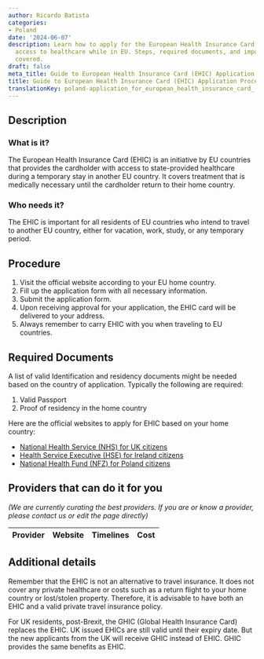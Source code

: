```yaml
---
author: Ricardo Batista
categories:
- Poland
date: '2024-06-07'
description: Learn how to apply for the European Health Insurance Card (EHIC) for
  access to healthcare while in EU. Steps, required documents, and important details
  covered.
draft: false
meta_title: Guide to European Health Insurance Card (EHIC) Application Process
title: Guide to European Health Insurance Card (EHIC) Application Process
translationKey: poland-application_for_european_health_insurance_card_(ehic)
---
```



## Description
### What is it?
The European Health Insurance Card (EHIC) is an initiative by EU countries that provides the cardholder with access to state-provided healthcare during a temporary stay in another EU country. It covers treatment that is medically necessary until the cardholder return to their home country.

### Who needs it?
The EHIC is important for all residents of EU countries who intend to travel to another EU country, either for vacation, work, study, or any temporary period.

## Procedure
1. Visit the official website according to your EU home country.
2. Fill up the application form with all necessary information.
3. Submit the application form.
4. Upon receiving approval for your application, the EHIC card will be delivered to your address.
5. Always remember to carry EHIC with you when traveling to EU countries.

## Required Documents
A list of valid Identification and residency documents might be needed based on the country of application. Typically the following are required:
1. Valid Passport
2. Proof of residency in the home country

Here are the official websites to apply for EHIC based on your home country:

- [National Health Service (NHS) for UK citizens](https://www.nhs.uk/using-the-nhs/healthcare-abroad/apply-for-a-free-ehic-european-health-insurance-card/)
- [Health Service Executive (HSE) for Ireland citizens](https://www2.hse.ie/services/ehic/ehic.html)
- [National Health Fund (NFZ) for Poland citizens](https://www.nfz.gov.pl/)

## Providers that can do it for you

_(We are currently curating the best providers. If you are or know a provider, please contact us or edit the page directly)_

| Provider        |     Website     |     Timelines    |       Cost      |
| --------------- | --------------- |  :-------------: | :-------------: |

## Additional details
Remember that the EHIC is not an alternative to travel insurance. It does not cover any private healthcare or costs such as a return flight to your home country or lost/stolen property. Therefore, it is advisable to have both an EHIC and a valid private travel insurance policy.

For UK residents, post-Brexit, the GHIC (Global Health Insurance Card) replaces the EHIC. UK issued EHICs are still valid until their expiry date. But the new applicants from the UK will receive GHIC instead of EHIC. GHIC provides the same benefits as EHIC.